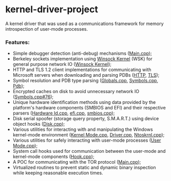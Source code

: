 # kernel-driver-project
A kernel driver that was used as a communications framework for memory introspection of user-mode processes.

### Features:
- Simple debugger detection (anti-debug) mechanisms ([Main.cpp](Main.cpp));
- Berkeley sockets implementation using [Winsock Kernel](https://learn.microsoft.com/en-us/windows-hardware/drivers/network/introduction-to-winsock-kernel) (WSK) for general purpose network IO ([Winsock Kernel](Miscellaneous/Net%20IO/Winsock%20Kernel));
- HTTP and TLS 1.2 client implementations for communicating with Microsoft servers when downloading and parsing PDBs ([HTTP](Miscellaneous/Net%20IO/HTTP), [TLS](Miscellaneous/Net%20IO/TLS));
- Symbol resolution and PDB type parsing ([Globals.cpp](Miscellaneous/Globals.cpp), [Symbols.cpp](Miscellaneous/Symbols.cpp), [Pdb](Miscellaneous/Pdb));
- Encrypted caches on disk to avoid unnecessary network IO ([Symbols.cpp#76](Miscellaneous/Symbols.cpp#L76));
- Unique hardware identification methods using data provided by the platform's hardware components (SMBIOS and EFI) and their respective parsers ([Hardware Id.cpp](Miscellaneous/Security/Hardware%20Id.cpp), [efi.cpp](Miscellaneous/Security/efi.cpp), [smbios.cpp](Miscellaneous/Security/smbios.cpp));
- Disk serial spoofer (storage query property, S.M.A.R.T.) using device object hooks ([Disk.cpp](Spoofer/Disk.cpp));
- Various utilities for interacting with and manipulating the Windows kernel-mode environment ([Kernel Mode.cpp](Utilities/NT/Kernel%20Mode.cpp), [Driver.cpp](Utilities/NT/Driver.cpp), [Ntoskrnl.cpp](Utilities/NT/Ntoskrnl.cpp));
- Various utilities for safely interacting with user-mode processes ([User Mode.cpp](Utilities/NT/User%20Mode.cpp));
- System call hooks used for communication between the user-mode and kernel-mode components ([Hook.cpp](System%20Calls/Hook.cpp));
- A POC for communicating with the TOR protocol ([Main.cpp](Main.cpp));
- Virtualized routines to prevent static and dynamic binary inspection while keeping reasonable execution times.
